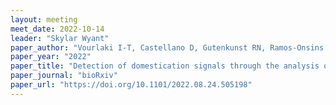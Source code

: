 ```yaml
---
layout: meeting
meet_date: 2022-10-14
leader: "Skylar Wyant"
paper_author: "Vourlaki I-T, Castellano D, Gutenkunst RN, Ramos-Onsins SE"
paper_year: "2022"
paper_title: "Detection of domestication signals through the analysis of the full distribution of fitness effects using forward simulations and polygenic adaptation"
paper_journal: "bioRxiv"
paper_url: "https://doi.org/10.1101/2022.08.24.505198"
---
```

